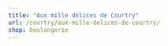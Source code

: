 ```yaml
---
title: "Aux mille délices de Courtry"
url: /courtry/aux-mille-delices-de-courtry/
shop: boulangerie
---
```

